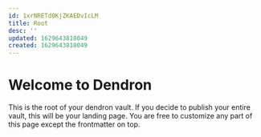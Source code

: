 ```yaml
---
id: 1xrNRETd0KjZKAEDvIcLM
title: Root
desc: ''
updated: 1629643818049
created: 1629643818049
---
```

# Welcome to Dendron

This is the root of your dendron vault. If you decide to publish your entire vault, this will be your landing page. You are free to customize any part of this page except the frontmatter on top. 
